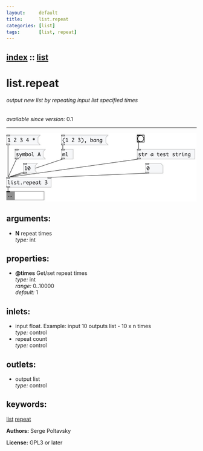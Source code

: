 ```yaml
---
layout:     default
title:      list.repeat
categories: [list]
tags:       [list, repeat]
---
```

[index](index.html) :: [list](category_list.html)
---

# list.repeat

###### output new list by repeating input list specified times

*available since version:* 0.1

---




[![example](../examples/img/list.repeat.jpg)](../examples/pd/list.repeat.pd)



## arguments:

* **N**
repeat times<br>
_type:_ int<br>





## properties:

* **@times** 
Get/set repeat times<br>
_type:_ int<br>
_range:_ 0..10000<br>
_default:_ 1<br>



## inlets:

* input float. Example: input 10 outputs list - 10 x n times<br>
_type:_ control
* repeat count<br>
_type:_ control



## outlets:

* output list<br>
_type:_ control



## keywords:

[list](keywords/list.html)
[repeat](keywords/repeat.html)






**Authors:** Serge Poltavsky




**License:** GPL3 or later





